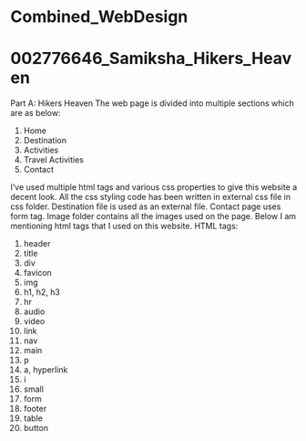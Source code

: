 # Combined_WebDesign

# 002776646_Samiksha_Hikers_Heaven
Part A: Hikers Heaven
The web page is divided into multiple sections which are as below:
1. Home
2. Destination
3. Activities
4. Travel Activities
5. Contact

I’ve used multiple html tags and various css properties to give this website a decent look. All the css styling code has been written in external css file in css folder. Destination file is used as an external file. Contact page uses form tag. Image folder contains all the images used on the page. 
Below I am mentioning html tags that I used on this website.
HTML tags:
1. header
2. title
3. div
4. favicon
5. img
6. h1, h2, h3
7. hr
8. audio
9. video
10. link
11. nav
12. main
13. p
14. a, hyperlink
15. i
16. small
17. form
18. footer
19. table
20. button

